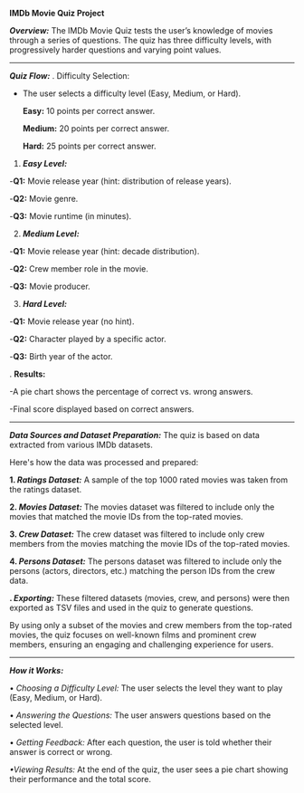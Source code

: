 **IMDb Movie Quiz Project**

_**Overview:**_
The IMDb Movie Quiz tests the user’s knowledge of movies through a series of questions. The quiz has three difficulty levels, with progressively harder questions and varying point values.

____________________________________________________________________________


_**Quiz Flow:**_
.	Difficulty Selection:
* The user selects a difficulty level (Easy, Medium, or Hard).

	**Easy:** 10 points per correct answer.

	**Medium:** 20 points per correct answer.

	**Hard:** 25 points per correct answer.

1.	_**Easy Level:**_
   
-**Q1:** Movie release year (hint: distribution of release years).

-**Q2:** Movie genre.

-**Q3:** Movie runtime (in minutes).

2.	_**Medium Level:**_
   
-**Q1:** Movie release year (hint: decade distribution).

-**Q2:** Crew member role in the movie.

-**Q3:** Movie producer.

3.	_**Hard Level:**_
   
-**Q1:** Movie release year (no hint).

-**Q2:** Character played by a specific actor.

-**Q3:** Birth year of the actor.

.	**Results:**

-A pie chart shows the percentage of correct vs. wrong answers.

-Final score displayed based on correct answers.

____________________________________________________________________________

_**Data Sources and Dataset Preparation:**_
The quiz is based on data extracted from various IMDb datasets.

Here's how the data was processed and prepared:

**1.	_Ratings Dataset:_**
	A sample of the top 1000 rated movies was taken from the ratings dataset.

**2.	_Movies Dataset:_**
	The movies dataset was filtered to include only the movies that matched the movie IDs from the top-rated movies.

**3.	_Crew Dataset:_**
	The crew dataset was filtered to include only crew members from the movies matching the movie IDs of the top-rated movies.

**4.	_Persons Dataset:_**
	The persons dataset was filtered to include only the persons (actors, directors, etc.) matching the person IDs from the crew data.

**.	_Exporting:_**
	These filtered datasets (movies, crew, and persons) were then exported as TSV files and used in the quiz to generate questions.

By using only a subset of the movies and crew members from the top-rated movies, the quiz focuses on well-known films and prominent crew members, ensuring an engaging and challenging experience for users.

____________________________________________________________________________


_**How it Works:**_

•	_Choosing a Difficulty Level:_ 
The user selects the level they want to play (Easy, Medium, or Hard).

•	_Answering the Questions:_ 
The user answers questions based on the selected level.

•	_Getting Feedback:_ 
After each question, the user is told whether their answer is correct or wrong.

_•Viewing Results:_
At the end of the quiz, the user sees a pie chart showing their performance and the total score.
